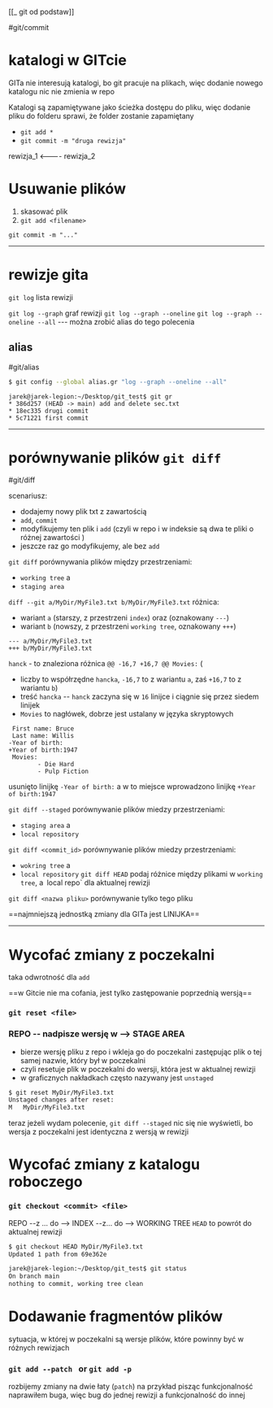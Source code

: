 [[_ git od podstaw]]

#git/commit 

# katalogi w GITcie
GITa nie interesują katalogi, bo git pracuje na plikach, więc dodanie nowego katalogu nic nie zmienia w repo

Katalogi są zapamiętywane jako ścieżka dostępu do pliku, więc dodanie pliku do folderu sprawi, że folder zostanie zapamiętany

- `git add *`
- `git commit -m "druga rewizja"`


rewizja_1 <---- rewizja_2


# Usuwanie plików

1. skasować plik
2. `git add <filename>`

`git commit -m "..."`


---
# rewizje gita

`git log` lista rewizji

`git log --graph` graf rewizji
`git log --graph --oneline`
`git log --graph --oneline --all` --- można zrobić alias do tego polecenia

## alias
#git/alias

```bash
$ git config --global alias.gr "log --graph --oneline --all"
```

```
jarek@jarek-legion:~/Desktop/git_test$ git gr
* 386d257 (HEAD -> main) add and delete sec.txt
* 18ec335 drugi commit
* 5c71221 first commit

```


---------
# porównywanie plików `git diff`
#git/diff

scenariusz:
- dodajemy nowy plik txt z zawartością
- `add`, `commit`
- modyfikujemy ten plik i `add` (czyli  w repo i w indeksie są dwa te pliki o różnej zawartości )
- jeszcze raz go modyfikujemy, ale bez `add`


`git diff` porównywania plików między przestrzeniami:
- `working tree` a 
- `staging area`

`diff --git a/MyDir/MyFile3.txt b/MyDir/MyFile3.txt`
różnica:
- wariant `a` (starszy, z przestrzeni `index`) oraz (oznakowany `---`)
- wariant `b` (nowszy, z przestrzeni `working tree`, oznakowany `+++`)
```
--- a/MyDir/MyFile3.txt
+++ b/MyDir/MyFile3.txt

```

`hanck` - to znaleziona różnica
`@@ -16,7 +16,7 @@ Movies:` (
- liczby to współrzędne `hancka`, `-16,7` to z wariantu `a`, zaś `+16,7` to z wariantu `b`)
- treść `hancka` -- `hanck` zaczyna się w `16` linijce i ciągnie się przez siedem linijek
- `Movies` to nagłówek, dobrze jest ustalany w języka skryptowych
```
 First name: Bruce
 Last name: Willis
-Year of birth:
+Year of birth:1947
 Movies:
        - Die Hard
        - Pulp Fiction

```
usunięto linijkę `-Year of birth:`
a w to miejsce wprowadzono linijkę `+Year of birth:1947`

`git diff --staged` porównywanie plików miedzy przestrzeniami:
- `staging area` a 
- `local repository`

`git diff <commit_id>` porównywanie plików miedzy przestrzeniami:
- `wokring tree` a 
- `local repository`
`git diff HEAD` podaj różnice między plikami w `working tree`, a` `local repo` dla aktualnej rewizji


`git diff <nazwa pliku>` porównywanie tylko tego pliku

==najmniejszą jednostką zmiany dla GITa jest LINIJKA==

-----
# Wycofać zmiany z poczekalni
taka odwrotność dla `add`

==w Gitcie nie ma cofania, jest tylko zastępowanie poprzednią wersją==

### `git reset <file>`
### REPO -- nadpisze wersję w --> STAGE AREA
- bierze wersję pliku z repo i wkleja go do poczekalni zastępując plik o tej samej nazwie, który był w poczekalni
- czyli resetuje plik w poczekalni do wersji, która jest w aktualnej rewizji
- w graficznych nakładkach często nazywany jest `unstaged`


```bash
$ git reset MyDir/MyFile3.txt
Unstaged changes after reset:
M	MyDir/MyFile3.txt

```
teraz jeżeli wydam polecenie, `git diff --staged` nic się nie wyświetli, bo
wersja z poczekalni jest identyczna z wersją w rewizji


# Wycofać zmiany z katalogu roboczego

### `git checkout <commit> <file>`
REPO --z ... do --> INDEX --z... do  --> WORKING TREE
`HEAD` to powrót do aktualnej rewizji

```bash
$ git checkout HEAD MyDir/MyFile3.txt
Updated 1 path from 69e362e

jarek@jarek-legion:~/Desktop/git_test$ git status
On branch main
nothing to commit, working tree clean
```


# Dodawanie fragmentów plików
sytuacja, w której w poczekalni są wersje plików, które powinny być w różnych rewizjach

### `git add --patch `  or `git add -p`
rozbijemy zmiany na dwie łaty (`patch`)
na przykład pisząc funkcjonalność naprawiłem buga, więc bug do jednej rewizji a funkcjonalność do innej







